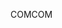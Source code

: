 <span data-ttu-id="25fc5-101">COM</span><span class="sxs-lookup"><span data-stu-id="25fc5-101">COM</span></span>